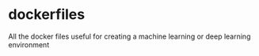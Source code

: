 # dockerfiles
All the docker files useful for creating a machine learning or deep learning environment
